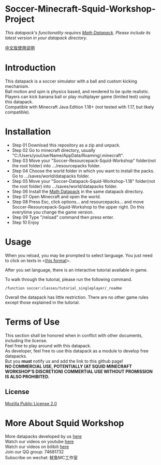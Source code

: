 # Soccer-Minecraft-Squid-Workshop-Project

*This datapack's functionality requires [Math Datapack](https://github.com/MingshiYangUIUC/Math-Minecraft-Squid-Workshop-Project). Please include its latest version in your datapack directory.*

[中文版使用说明](https://github.com/MingshiYangUIUC/Soccer-Minecraft-Squid-Workshop-Project/blob/migration/README_CN.md)

# Introduction
This datapack is a soccer simulator with a ball and custom kicking mechanism.\
Ball motion and spin is physics based, and rendered to be quite realistic.\
Players can kick banana ball or play multiplayer game (limited test) using this datapack.\
Compatible with Minecraft Java Edition 1.18+ (not tested with 1.17, but likely compatible).

# Installation
- Step 01 Download this repository as a zip and unpack.
- Step 02 Go to minecraft directory, usually "C:/Users/youUserName/AppData/Roaming/.minecraft".
- Step 03 Move your "Soccer-Resourcepack-Squid-Workshop" folder(not the root folder) into .../resourcepacks folder.
- Step 04 Choose the world folder in which you want to install the packs. Go to .../saves/world/datapacks folder.
- Step 05 Move your "Soccer-Datapack-Squid-Workshop-1.18" folder(not the root folder) into .../saves/world/datapacks folder.
- Step 06 Install the [Math Datapack](https://github.com/MingshiYangUIUC/Math-Minecraft-Squid-Workshop-Project) in the same datapack directory.
- Step 07 Open Minecraft and open the world.
- Step 08 Press Esc, click options... and resourcepacks... and move Soccer-Resourcepack-Squid-Workshop to the upper right. Do this everytime you change the game version.
- Step 09 Type "/reload" command then press enter.
- Step 10 Enjoy 

# Usage
When you reload, you may be prompted to select language. You just need to click on texts in <<ins>this format</ins>>.

After you set language, there is an interactive tutorial available in game. 

To walk through the tutorial, please run the following command. 

    /function soccer:classes/tutorial_singleplayer/_readme

Overall the datapack has little restriction. There are no other game rules except those explained in the tutorial.

# Terms of Use
This section shall be honored when in conflict with other documents, including the license. \
Feel free to play around with this datapack. \
As developer, feel free to use this datapack as a module to develop free datapacks. \
But you **must** notify us and add the link to this github page! \
**NO COMMERCIAL USE, POTENTIALLY (AT SQUID MINECRAFT WORKSHOP'S DISCRETION) COMMERTIAL USE WITHOUT PROMISSION IS ALSO PROHIBITED.** 
## License
[Mozilla Public License 2.0](https://github.com/MingshiYangUIUC/Autoaim-Minecraft-Squid-Workshop-Project/blob/main/LICENSE)


# More About Squid Workshop
More datapacks developed by us [here](https://github.com/Squid-Workshop/MinecraftDatapacksProject) \
Watch our videos on youtube [here](https://www.youtube.com/channel/UCwPMgfjjh2d7fFqQ1PXHP7w) \
Watch our videos on bilibili [here](https://space.bilibili.com/649645265?from=search&seid=778816111336987286) \
Join our QQ group: 74681732 \
Subscribe on wechat: 鱿鱼MC工作室 
